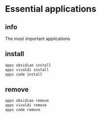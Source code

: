 # Essential applications

## info
The most important applications

## install
```sh
apps obsidian install
apps vivaldi install
apps code install
```

## remove
```sh
apps obsidian remove
apps vivaldi remove
apps code remove
```

